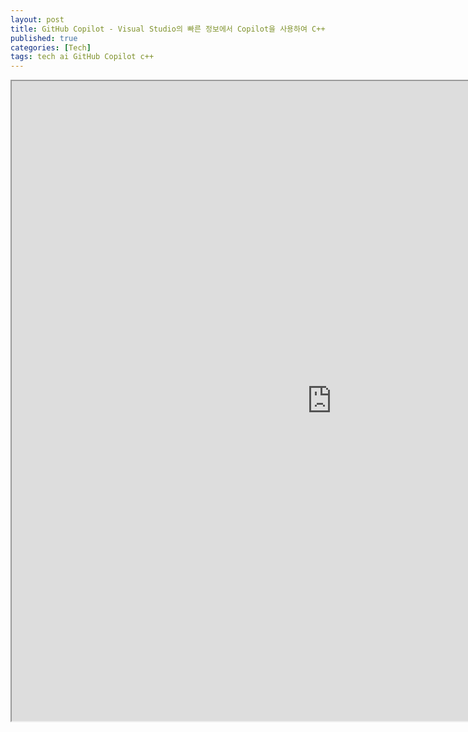 ```yaml
---
layout: post
title: GitHub Copilot - Visual Studio의 빠른 정보에서 Copilot을 사용하여 C++ 심볼 이해하기
published: true
categories: [Tech]
tags: tech ai GitHub Copilot c++
---
```

<iframe width="1024" height="1024" src="https://docs.google.com/document/d/e/2PACX-1vRA4eHQFK1NKU3KSH3rFsd4Hw-M-Nl7v3Pgnyo4hovS8-4thqP4pm6AZ2Va9P4BK7aiaTzIpYxUeQ6T/pub?embedded=true"></iframe>  
    
